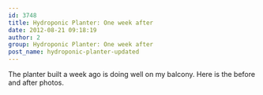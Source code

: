 ```yaml
---
id: 3748
title: Hydroponic Planter: One week after
date: 2012-08-21 09:18:19
author: 2
group: Hydroponic Planter: One week after
post_name: hydroponic-planter-updated
---
```


The planter built a week ago is doing well on my balcony. Here is the before and after photos.
